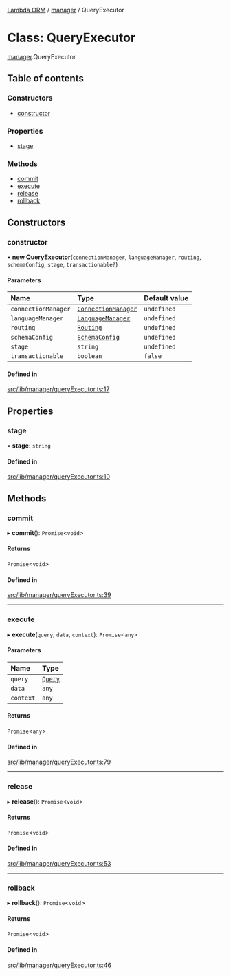 [Lambda ORM](../README.md) / [manager](../modules/manager.md) / QueryExecutor

# Class: QueryExecutor

[manager](../modules/manager.md).QueryExecutor

## Table of contents

### Constructors

- [constructor](manager.QueryExecutor.md#constructor)

### Properties

- [stage](manager.QueryExecutor.md#stage)

### Methods

- [commit](manager.QueryExecutor.md#commit)
- [execute](manager.QueryExecutor.md#execute)
- [release](manager.QueryExecutor.md#release)
- [rollback](manager.QueryExecutor.md#rollback)

## Constructors

### constructor

• **new QueryExecutor**(`connectionManager`, `languageManager`, `routing`, `schemaConfig`, `stage`, `transactionable?`)

#### Parameters

| Name | Type | Default value |
| :------ | :------ | :------ |
| `connectionManager` | [`ConnectionManager`](connection.ConnectionManager.md) | `undefined` |
| `languageManager` | [`LanguageManager`](language.LanguageManager.md) | `undefined` |
| `routing` | [`Routing`](manager.Routing.md) | `undefined` |
| `schemaConfig` | [`SchemaConfig`](manager.SchemaConfig.md) | `undefined` |
| `stage` | `string` | `undefined` |
| `transactionable` | `boolean` | `false` |

#### Defined in

[src/lib/manager/queryExecutor.ts:17](https://github.com/FlavioLionelRita/lambda-orm/blob/36f1fb3/src/lib/manager/queryExecutor.ts#L17)

## Properties

### stage

• **stage**: `string`

#### Defined in

[src/lib/manager/queryExecutor.ts:10](https://github.com/FlavioLionelRita/lambda-orm/blob/36f1fb3/src/lib/manager/queryExecutor.ts#L10)

## Methods

### commit

▸ **commit**(): `Promise`<`void`\>

#### Returns

`Promise`<`void`\>

#### Defined in

[src/lib/manager/queryExecutor.ts:39](https://github.com/FlavioLionelRita/lambda-orm/blob/36f1fb3/src/lib/manager/queryExecutor.ts#L39)

___

### execute

▸ **execute**(`query`, `data`, `context`): `Promise`<`any`\>

#### Parameters

| Name | Type |
| :------ | :------ |
| `query` | [`Query`](model.Query.md) |
| `data` | `any` |
| `context` | `any` |

#### Returns

`Promise`<`any`\>

#### Defined in

[src/lib/manager/queryExecutor.ts:79](https://github.com/FlavioLionelRita/lambda-orm/blob/36f1fb3/src/lib/manager/queryExecutor.ts#L79)

___

### release

▸ **release**(): `Promise`<`void`\>

#### Returns

`Promise`<`void`\>

#### Defined in

[src/lib/manager/queryExecutor.ts:53](https://github.com/FlavioLionelRita/lambda-orm/blob/36f1fb3/src/lib/manager/queryExecutor.ts#L53)

___

### rollback

▸ **rollback**(): `Promise`<`void`\>

#### Returns

`Promise`<`void`\>

#### Defined in

[src/lib/manager/queryExecutor.ts:46](https://github.com/FlavioLionelRita/lambda-orm/blob/36f1fb3/src/lib/manager/queryExecutor.ts#L46)
